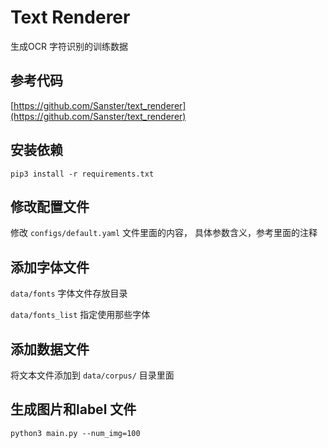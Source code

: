 # Text Renderer
生成OCR 字符识别的训练数据


## 参考代码

[https://github.com/Sanster/text_renderer](https://github.com/Sanster/text_renderer)


## 安装依赖
```
pip3 install -r requirements.txt
```


## 修改配置文件

修改 `configs/default.yaml` 文件里面的内容， 具体参数含义，参考里面的注释


## 添加字体文件

`data/fonts`   字体文件存放目录

`data/fonts_list` 指定使用那些字体


## 添加数据文件

将文本文件添加到 `data/corpus/` 目录里面


## 生成图片和label 文件
```
python3 main.py --num_img=100
```
